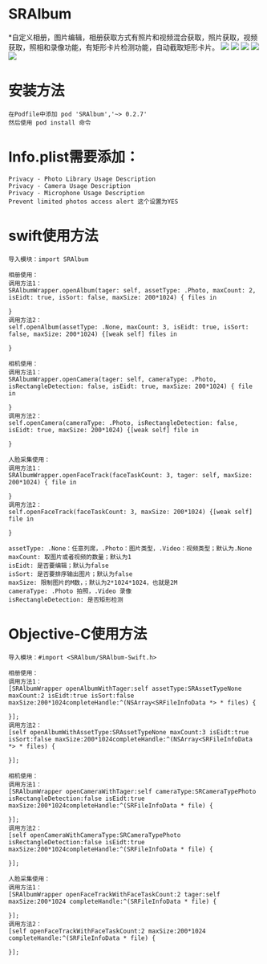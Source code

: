 # SRAlbum
*自定义相册，图片编辑，相册获取方式有照片和视频混合获取，照片获取，视频获取，照相和录像功能，有矩形卡片检测功能，自动截取矩形卡片。
![](IMG_0010.PNG)
![](IMG_0011.PNG)
![](IMG_0012.PNG)
![](IMG_0013.PNG)
![](IMG_0113.PNG)


# 安装方法
    在Podfile中添加 pod 'SRAlbum','~> 0.2.7'
    然后使用 pod install 命令
    
# Info.plist需要添加：
    Privacy - Photo Library Usage Description
    Privacy - Camera Usage Description
    Privacy - Microphone Usage Description
    Prevent limited photos access alert 这个设置为YES
    

# swift使用方法
    导入模块：import SRAlbum
    
    相册使用：
    调用方法1：
    SRAlbumWrapper.openAlbum(tager: self, assetType: .Photo, maxCount: 2, isEidt: true, isSort: false, maxSize: 200*1024) { files in
    
    }
    调用方法2：
    self.openAlbum(assetType: .None, maxCount: 3, isEidt: true, isSort: false, maxSize: 200*1024) {[weak self] files in
    
    }
    
    相机使用：
    调用方法1：
    SRAlbumWrapper.openCamera(tager: self, cameraType: .Photo, isRectangleDetection: false, isEidt: true, maxSize: 200*1024) { file in

    }
    调用方法2：
    self.openCamera(cameraType: .Photo, isRectangleDetection: false, isEidt: true, maxSize: 200*1024) {[weak self] file in
    
    }
    
    人脸采集使用：
    调用方法1：
    SRAlbumWrapper.openFaceTrack(faceTaskCount: 3, tager: self, maxSize: 200*1024) { file in

    }
    调用方法2：
    self.openFaceTrack(faceTaskCount: 3, maxSize: 200*1024) {[weak self] file in

    }
    
    assetType: .None：任意列席，.Photo：图片类型，.Video：视频类型；默认为.None
    maxCount: 取图片或者视频的数量；默认为1
    isEidt: 是否要编辑；默认为false
    isSort: 是否要排序输出图片；默认为false
    maxSize: 限制图片的M数，；默认为2*1024*1024，也就是2M
    cameraType: .Photo 拍照，.Video 录像
    isRectangleDetection: 是否矩形检测
    
    
# Objective-C使用方法
    导入模块：#import <SRAlbum/SRAlbum-Swift.h>
    
    相册使用：
    调用方法1：
    [SRAlbumWrapper openAlbumWithTager:self assetType:SRAssetTypeNone maxCount:2 isEidt:true isSort:false maxSize:200*1024completeHandle:^(NSArray<SRFileInfoData *> * files) {

    }];
    调用方法2：
    [self openAlbumWithAssetType:SRAssetTypeNone maxCount:3 isEidt:true isSort:false maxSize:200*1024completeHandle:^(NSArray<SRFileInfoData *> * files) {

    }];
    
    相机使用：
    调用方法1：
    [SRAlbumWrapper openCameraWithTager:self cameraType:SRCameraTypePhoto isRectangleDetection:false isEidt:true maxSize:200*1024completeHandle:^(SRFileInfoData * file) {

    }];
    调用方法2：
    [self openCameraWithCameraType:SRCameraTypePhoto isRectangleDetection:false isEidt:true maxSize:200*1024completeHandle:^(SRFileInfoData * file) {

    }];
    
    人脸采集使用：
    调用方法1：
    [SRAlbumWrapper openFaceTrackWithFaceTaskCount:2 tager:self maxSize:200*1024 completeHandle:^(SRFileInfoData * file) {

    }];
    调用方法2：
    [self openFaceTrackWithFaceTaskCount:2 maxSize:200*1024 completeHandle:^(SRFileInfoData * file) {
    
    }];
